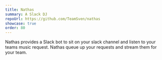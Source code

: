 ```yaml
---
title: Nathas
summary: A Slack DJ
repoUrl: https://github.com/TeamSven/nathas
showcase: true
order: 80
---
```


Nathas provides a Slack bot to sit on your slack channel and listen to your teams music request. Nathas queue up your requests and stream them for your team.